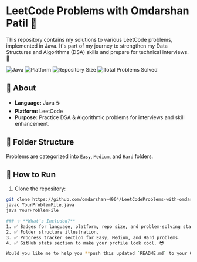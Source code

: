 # LeetCode Problems with Omdarshan Patil 🚀

This repository contains my solutions to various LeetCode problems, implemented in Java. It's part of my journey to strengthen my Data Structures and Algorithms (DSA) skills and prepare for technical interviews. 💪

![Java](https://img.shields.io/badge/Language-Java-orange?style=for-the-badge&logo=java)
![Platform](https://img.shields.io/badge/Platform-LeetCode-blue?style=for-the-badge&logo=leetcode)
![Repository Size](https://img.shields.io/github/repo-size/omdarshan-4964/LeetCodeProblems-with-omdarshanpatil?style=for-the-badge)
![Total Problems Solved](https://img.shields.io/badge/Problems%20Solved-0%20Easy%20%7C%200%20Medium%20%7C%200%20Hard-brightgreen?style=for-the-badge)

## 📌 About
- **Language:** Java ☕
- **Platform:** LeetCode
- **Purpose:** Practice DSA & Algorithmic problems for interviews and skill enhancement.

## 📁 Folder Structure
Problems are categorized into `Easy`, `Medium`, and `Hard` folders.

## 🚀 How to Run
1. Clone the repository:
```bash
git clone https://github.com/omdarshan-4964/LeetCodeProblems-with-omdarshanpatil.git
javac YourProblemFile.java
java YourProblemFile

### ✨ **What’s Included?**
1. ✅ Badges for language, platform, repo size, and problem-solving status.
2. ✅ Folder structure illustration.
3. ✅ Progress tracker section for Easy, Medium, and Hard problems.
4. ✅ GitHub stats section to make your profile look cool. 😎

Would you like me to help you **push this updated `README.md` to your GitHub repository**? 😊
